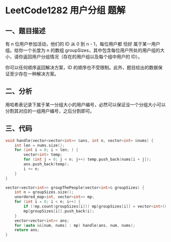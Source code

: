 # LeetCode1282 用户分组 题解

## 一、题目描述

有 n 位用户参加活动，他们的 ID 从 0 到 n - 1，每位用户都 恰好 属于某一用户组。给你一个长度为 n 的数组 groupSizes，其中包含每位用户所处的用户组的大小，请你返回用户分组情况（存在的用户组以及每个组中用户的 ID）。

你可以任何顺序返回解决方案，ID 的顺序也不受限制。此外，题目给出的数据保证至少存在一种解决方案。



## 二、分析

用哈希表记录下属于某一分组大小的用户编号，必然可以保证没一个分组大小可以分割其对应的一组用户编号，之后分割即可。



## 三、代码

```c++
void handle(vector<vector<int>> &ans, int n, vector<int> &nums) {
    int len = nums.size();
    for (int i = 0; i < len; ) {
        vector<int> temp;
        for (int j = 0; j < n; j++) temp.push_back(nums[i + j]);
        ans.push_back(temp);
        i += n;
    }
}

vector<vector<int>> groupThePeople(vector<int>& groupSizes) {
    int n = groupSizes.size();
    unordered_map<int, vector<int>> mp;
    for (int i = 0; i < n; i++) {
        if (!mp.count(groupSizes[i])) mp[groupSizes[i]] = vector<int>(0);
        mp[groupSizes[i]].push_back(i);
    }
    vector<vector<int>> ans;
    for (auto &&[num, nums] : mp) handle(ans, num, nums);
    return ans;
}
```






